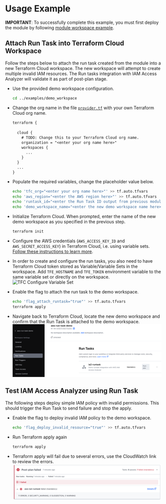 # Usage Example

**IMPORTANT**: To successfully complete this example, you must first deploy the module by following [module workspace example](../module_workspace/README.md).

## Attach Run Task into Terraform Cloud Workspace

Follow the steps below to attach the run task created from the module into a new Terraform Cloud workspace. The new workspace will attempt to create multiple invalid IAM resources. The Run tasks integration with IAM Access Analyzer will validate it as part of post-plan stage.

* Use the provided demo workspace configuration.

  ```bash
  cd ../examples/demo_workspace
  ```

* Change the org name in the file [`provider.tf`](provider.tf#L5) with your own Terraform Cloud org name.

  ```
  terraform {

    cloud {
      # TODO: Change this to your Terraform Cloud org name.
      organization = "<enter your org name here>"
      workspaces {
        ...
      }
    }
    ...
  }   
  ```

* Populate the required variables, change the placeholder value below.
  ```bash
  echo 'tfc_org="<enter your org name here>"' >> tf.auto.tfvars
  echo 'aws_region="<enter the AWS region here>"' >> tf.auto.tfvars
  echo 'runtask_id="<enter the Run Task ID output from previous module deployment>"' >> tf.auto.tfvars
  echo 'demo_workspace_name="<enter the new demo workspace name here>"' >> tf.auto.tfvars
  ```

* Initialize Terraform Cloud. When prompted, enter the name of the new demo workspace as you specified in the previous step.
  ```bash
  terraform init
  ```

* Configure the AWS credentials (`AWS_ACCESS_KEY_ID` and `AWS_SECRET_ACCESS_KEY`) in Terraform Cloud, i.e. using variable sets. [Follow these instructions to learn more](https://developer.hashicorp.com/terraform/tutorials/cloud-get-started/cloud-create-variable-set).

* In order to create and configure the run tasks, you also need to have Terraform Cloud token stored as Variable/Variable Sets in the workspace. Add `TFE_HOSTNAME` and `TFE_TOKEN` environment variable to the same variable set or directly on the workspace.
![TFC Configure Variable Set](../diagram/TerraformCloud-VariableSets.png?raw=true "Configure Terraform Cloud Variable Set")

 * Enable the flag to attach the run task to the demo workspace.
   ```bash
   echo 'flag_attach_runtask="true"' >> tf.auto.tfvars
   terraform apply
   ```

* Navigate back to Terraform Cloud, locate the new demo workspace and confirm that the Run Task is attached to the demo workspace. 
![TFC Run Task in Workspace](../../diagram/TerraformCloud-RunTaskWorkspace.png?raw=true "Run Task attached to the demo workspace")


## Test IAM Access Analyzer using Run Task

The following steps deploy simple IAM policy with invalid permissions. This should trigger the Run Task to send failure and stop the apply.

* Enable the flag to deploy invalid IAM policy to the demo workspace.
  ```bash
  echo 'flag_deploy_invalid_resource="true"' >> tf.auto.tfvars
  ```

* Run Terraform apply again
  ```bash
  terraform apply
  ```

* Terraform apply will fail due to several errors, use the CloudWatch link to review the errors. 
![TFC Run Task results](../../diagram/TerraformCloud-RunTaskOutput.png?raw=true "Run Task output with IAM Access Analyzer validation")